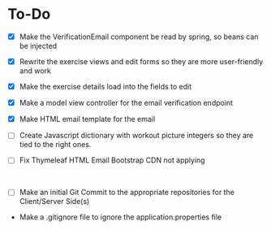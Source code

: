 # To-Do

- [x] Make the VerificationEmail component be read by spring, so beans can be injected

- [x] Rewrite the exercise views and edit forms so they are more user-friendly and work

- [x] Make the exercise details load into the fields to edit

- [x] Make a model view controller for the email verification endpoint
 
- [x] Make HTML email template for the email

- [ ] Create Javascript dictionary with workout picture integers so they are tied to the right ones.

- [ ] Fix Thymeleaf HTML Email Bootstrap CDN not applying

<br>

- [ ] Make an initial Git Commit to the appropriate repositories for the Client/Server Side(s)
- Make a .gitignore file to ignore the application.properties file
 